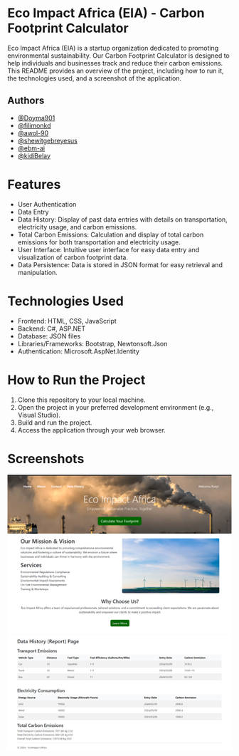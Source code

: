 
# Eco Impact Africa (EIA) - Carbon Footprint Calculator

Eco Impact Africa (EIA) is a startup organization dedicated to promoting environmental sustainability. Our Carbon Footprint Calculator is designed to help individuals and businesses track and reduce their carbon emissions. This README provides an overview of the project, including how to run it, the technologies used, and a screenshot of the application.

## Authors

- [@Doyma901](https://www.github.com/Doyma901)
- [@filimonkd](https://www.github.com/filimonkd)
- [@awol-90](https://github.com/awol-90)
- [@shewitgebreyesus](https://github.com/shewitgebreyesus)
- [@ebm-ai](https://github.com/ebm-ai)
- [@kidiBelay](https://github.com/KidiBelay)


# Features
- User Authentication
- Data Entry
- Data History: Display of past data entries with details on transportation, electricity usage, and carbon emissions.
- Total Carbon Emissions: Calculation and display of total carbon emissions for both transportation and electricity usage.
- User Interface: Intuitive user interface for easy data entry and visualization of carbon footprint data.
- Data Persistence: Data is stored in JSON format for easy retrieval and manipulation.

# Technologies Used
- Frontend: HTML, CSS, JavaScript
- Backend: C#, ASP.NET
- Database: JSON files
- Libraries/Frameworks: Bootstrap, Newtonsoft.Json
- Authentication: Microsoft.AspNet.Identity
# How to Run the Project
1. Clone this repository to your local machine.
2. Open the project in your preferred development environment (e.g., Visual Studio).
3. Build and run the project.
4. Access the application through your web browser.
# Screenshots

![](./Screenshots/homepage.png)
![](./Screenshots/welcome.png)
![](./Screenshots/datahistory.png)
